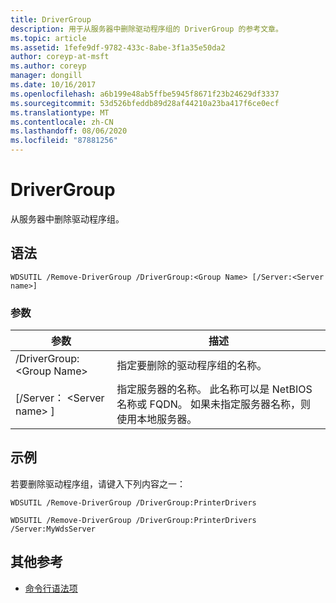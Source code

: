 ```yaml
---
title: DriverGroup
description: 用于从服务器中删除驱动程序组的 DriverGroup 的参考文章。
ms.topic: article
ms.assetid: 1fefe9df-9782-433c-8abe-3f1a35e50da2
author: coreyp-at-msft
ms.author: coreyp
manager: dongill
ms.date: 10/16/2017
ms.openlocfilehash: a6b199e48ab5ffbe5945f8671f23b24629df3337
ms.sourcegitcommit: 53d526bfeddb89d28af44210a23ba417f6ce0ecf
ms.translationtype: MT
ms.contentlocale: zh-CN
ms.lasthandoff: 08/06/2020
ms.locfileid: "87881256"
---
```

# <a name="remove-drivergroup"></a>DriverGroup

从服务器中删除驱动程序组。

## <a name="syntax"></a>语法

```
WDSUTIL /Remove-DriverGroup /DriverGroup:<Group Name> [/Server:<Server name>]
```

### <a name="parameters"></a>参数

|参数|描述|
|---------|-----------|
|/DriverGroup:\<Group Name>|指定要删除的驱动程序组的名称。|
|[/Server： \<Server name> ]|指定服务器的名称。 此名称可以是 NetBIOS 名称或 FQDN。 如果未指定服务器名称，则使用本地服务器。|

## <a name="examples"></a>示例

若要删除驱动程序组，请键入下列内容之一：
```
WDSUTIL /Remove-DriverGroup /DriverGroup:PrinterDrivers
```
```
WDSUTIL /Remove-DriverGroup /DriverGroup:PrinterDrivers /Server:MyWdsServer
```

## <a name="additional-references"></a>其他参考

- [命令行语法项](command-line-syntax-key.md)